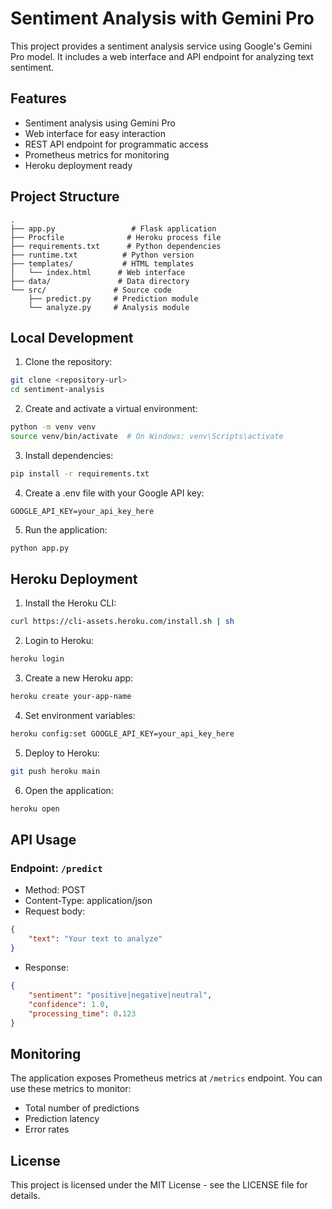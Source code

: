# Sentiment Analysis with Gemini Pro

This project provides a sentiment analysis service using Google's Gemini Pro model. It includes a web interface and API endpoint for analyzing text sentiment.

## Features

- Sentiment analysis using Gemini Pro
- Web interface for easy interaction
- REST API endpoint for programmatic access
- Prometheus metrics for monitoring
- Heroku deployment ready

## Project Structure

```
.
├── app.py                 # Flask application
├── Procfile              # Heroku process file
├── requirements.txt      # Python dependencies
├── runtime.txt          # Python version
├── templates/           # HTML templates
│   └── index.html      # Web interface
├── data/               # Data directory
└── src/               # Source code
    ├── predict.py     # Prediction module
    └── analyze.py     # Analysis module
```

## Local Development

1. Clone the repository:
```bash
git clone <repository-url>
cd sentiment-analysis
```

2. Create and activate a virtual environment:
```bash
python -m venv venv
source venv/bin/activate  # On Windows: venv\Scripts\activate
```

3. Install dependencies:
```bash
pip install -r requirements.txt
```

4. Create a .env file with your Google API key:
```
GOOGLE_API_KEY=your_api_key_here
```

5. Run the application:
```bash
python app.py
```

## Heroku Deployment

1. Install the Heroku CLI:
```bash
curl https://cli-assets.heroku.com/install.sh | sh
```

2. Login to Heroku:
```bash
heroku login
```

3. Create a new Heroku app:
```bash
heroku create your-app-name
```

4. Set environment variables:
```bash
heroku config:set GOOGLE_API_KEY=your_api_key_here
```

5. Deploy to Heroku:
```bash
git push heroku main
```

6. Open the application:
```bash
heroku open
```

## API Usage

### Endpoint: `/predict`
- Method: POST
- Content-Type: application/json
- Request body:
```json
{
    "text": "Your text to analyze"
}
```
- Response:
```json
{
    "sentiment": "positive|negative|neutral",
    "confidence": 1.0,
    "processing_time": 0.123
}
```

## Monitoring

The application exposes Prometheus metrics at `/metrics` endpoint. You can use these metrics to monitor:
- Total number of predictions
- Prediction latency
- Error rates

## License

This project is licensed under the MIT License - see the LICENSE file for details. 